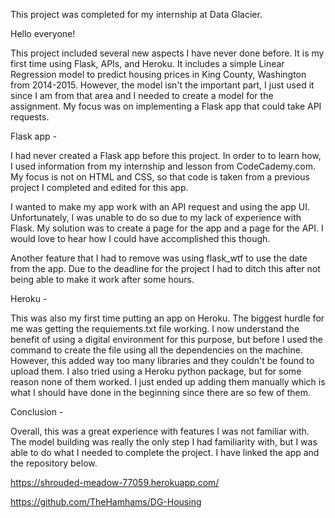 This project was completed for my internship at Data Glacier.

Hello everyone!

This project included several new aspects I have never done before. It is my first time using Flask, APIs, and Heroku. It includes a simple Linear Regression model to predict housing prices in King County, Washington from 2014-2015. However, the model isn't the important part, I just used it since I am from that area and I needed to create a model for the assignment. My focus was on implementing a Flask app that could take API requests.

Flask app -

I had never created a Flask app before this project. In order to to learn how, I used information from my internship and lesson from CodeCademy.com. My focus is not on HTML and CSS, so that code is taken from a previous project I completed and edited for this app.

I wanted to make my app work with an API request and using the app UI. Unfortunately, I was unable to do so due to my lack of experience with Flask. My solution was to create a page for the app and a page for the API. I would love to hear how I could have accomplished this though.

Another feature that I had to remove was using flask_wtf to use the date from the app. Due to the deadline for the project I had to ditch this after not being able to make it work after some hours.

Heroku -

This was also my first time putting an app on Heroku. The biggest hurdle for me was getting the requiements.txt file working. I now understand the benefit of using a digital environment for this purpose, but before I used the command to create the file using all the dependencies on the machine. However, this added way too many libraries and they couldn't be found to upload them. I also tried using a Heroku python package, but for some reason none of them worked. I just ended up adding them manually which is what I should have done in the beginning since there are so few of them.

Conclusion -

Overall, this was a great experience with features I was not familiar with. The model building was really the only step I had familiarity with, but I was able to do what I needed to complete the project. I have linked the app and the repository below.

https://shrouded-meadow-77059.herokuapp.com/

https://github.com/TheHamhams/DG-Housing 